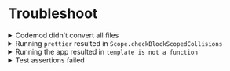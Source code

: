 # Troubleshoot

<details>

<summary>Codemod didn't convert all files</summary>

For simplicity, the codemod doesn't cover these cases:

- Classic components (`@ember/component`)
- Components that extend another component (class inheritance)
- Rendering tests that don't use the `hbs` tag inside `render()`
- `dummy` app in v1 addons

</details>

<details>

<summary>Running <code>prettier</code> resulted in <code>Scope.checkBlockScopedCollisions</code></summary>

`prettier` throws the error

```sh
TypeError: Cannot read properties of undefined (reading 'buildError')
  at Scope.checkBlockScopedCollisions
  at Scope.registerBinding
  ...
```

when it encounters a name conflict in the `*.{gjs,gts}` file. Examples include:

```gts
import { get } from '@ember/helper'; // <-- Added by codemod
import { get } from '@ember/object';
```

```gts
import htmlSafe from 'my-app/helpers/html-safe'; // <-- Added by codemod
import type { htmlSafe } from '@ember/template';
```

```gts
import MyFolder from 'my-app/components/my-folder'; // <-- Added by codemod

export default class MyFolder extends Component {
  // Recursion
  <template>
    <MyFolder />
  </template>
}
```

To fix the error, rename or remove one of the imported objects.

</details>

<details>

<summary>Running the app resulted in <code>template is not a function</code></summary>

Ember throws the error

```sh
Error while processing route: <route-name> template is not a function
```

when the conditions for using `<template>` in routes aren't met. Namely, the version of your `ember-source` is below `6.3.0`.

You have 3 options:

1. Update `ember-source` to `6.3.0` or higher.
1. Install [`ember-route-template`](https://github.com/discourse/ember-route-template) (supports `3.28` and above).
1. Use `--convert` to convert components and tests only.

</details>

<details>

<summary>Test assertions failed</summary>

If a project depends on `ember-source@<6.4.0`, the codemod renames `this` to `self` to work around a bug that prevents us from using `this` inside a `<template>` tag.

```diff
module('Integration | Component | hello', function (hooks) {
  hooks.beforeEach(function () {
    this.name = 'Zoey';
  });

  test('it renders', async function (assert) {
+     const self = this;
+
    await render(
-      <template><Hello @name={{this.name}} /></template>,
+      <template><Hello @name={{self.name}} /></template>,
    );

    assert.dom().hasText('Hello, Zoey!');
  });
});
```

For `ember-source@>=6.4.0`, the codemod keeps `this` around to minimize change. If you see that assertions fail because of `this`, you can rename it as shown above, or destructure it (see below), to fix the error.

```gts
module('Integration | Component | hello', function (hooks) {
  hooks.beforeEach(function () {
    this.name = 'Zoey';
  });

  test('it renders', async function (assert) {
    const { name } = this;

    await render(
      <template><Hello @name={{name}} /></template>,
    );

    assert.dom().hasText('Hello, Zoey!');
  });
});
```

</details>
